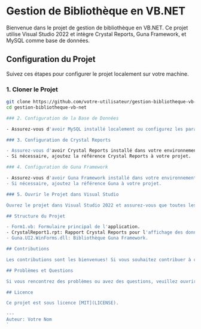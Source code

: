 # Gestion de Bibliothèque en VB.NET

Bienvenue dans le projet de gestion de bibliothèque en VB.NET. Ce projet utilise Visual Studio 2022 et intègre Crystal Reports, Guna Framework, et MySQL comme base de données.

## Configuration du Projet

Suivez ces étapes pour configurer le projet localement sur votre machine.

### 1. Cloner le Projet

```bash
git clone https://github.com/votre-utilisateur/gestion-bibliotheque-vb-net.git
cd gestion-bibliotheque-vb-net

### 2. Configuration de la Base de Données

- Assurez-vous d'avoir MySQL installé localement ou configurez les paramètres de connexion dans le fichier app.config.

### 3. Configuration de Crystal Reports

- Assurez-vous d'avoir Crystal Reports installé dans votre environnement Visual Studio.
- Si nécessaire, ajoutez la référence Crystal Reports à votre projet.

### 4. Configuration de Guna Framework

- Assurez-vous d'avoir Guna Framework installé dans votre environnement Visual Studio.
- Si nécessaire, ajoutez la référence Guna à votre projet.

### 5. Ouvrir le Projet dans Visual Studio

Ouvrez le projet dans Visual Studio 2022 et assurez-vous que toutes les dépendances sont correctement configurées.

## Structure du Projet

- Form1.vb: Formulaire principal de l'application.
- CrystalReport1.rpt: Rapport Crystal Reports pour l'affichage des données.
- Guna.UI2.WinForms.dll: Bibliothèque Guna Framework.

## Contributions

Les contributions sont les bienvenues! Si vous souhaitez contribuer à ce projet, veuillez créer une branche à partir de main, effectuer vos modifications, puis ouvrir une pull request.

## Problèmes et Questions

Si vous rencontrez des problèmes ou avez des questions, veuillez ouvrir un ticket sur la page des problèmes du dépôt GitHub.

## Licence

Ce projet est sous licence [MIT](LICENSE).

---
Auteur: Votre Nom
`